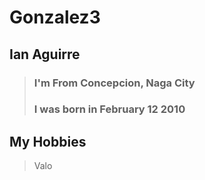 # Gonzalez3
## **Ian Aguirre**


>### I'm From **Concepcion, Naga City**
>### I was born in **February 12 2010**

## **My Hobbies**
>Valo
